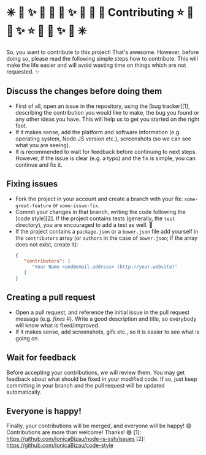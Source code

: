 # :eight_spoked_asterisk: :stars: :sparkles: :dizzy: :star2: :star2: :sparkles: :dizzy: :star2: :star2: Contributing :star: :star2: :dizzy: :sparkles:  :star: :star2: :dizzy: :sparkles: :stars: :eight_spoked_asterisk:
So, you want to contribute to this project! That's awesome. However, before
doing so, please read the following simple steps how to contribute. This will
make the life easier and will avoid wasting time on things which are not
requested. :sparkles:
## Discuss the changes before doing them
 - First of all, open an issue in the repository, using the [bug tracker][1],
   describing the contribution you would like to make, the bug you found or any
   other ideas you have. This will help us to get you started on the right
   foot.
 - If it makes sense, add the platform and software information (e.g. operating
   system, Node.JS version etc.), screenshots (so we can see what you are
   seeing).
 - It is recommended to wait for feedback before continuing to next steps.
   However, if the issue is clear (e.g. a typo) and the fix is simple, you can
   continue and fix it.
## Fixing issues
 - Fork the project in your account and create a branch with your fix:
   `some-great-feature` or `some-issue-fix`.
 - Commit your changes in that branch, writing the code following the
   [code style][2]. If the project contains tests (generally, the `test`
   directory), you are encouraged to add a test as well. :memo:
 - If the project contains a `package.json` or a `bower.json` file add yourself
   in the `contributors` array (or `authors` in the case of `bower.json`;
   if the array does not exist, create it):
   ```json
   {
      "contributors": [
         "Your Name <and@email.address> (http://your.website)"
      ]
   }
   ```
## Creating a pull request
 - Open a pull request, and reference the initial issue in the pull request
   message (e.g. *fixes #<your-issue-number>*). Write a good description and
   title, so everybody will know what is fixed/improved.
 - If it makes sense, add screenshots, gifs etc., so it is easier to see what
   is going on.
## Wait for feedback
Before accepting your contributions, we will review them. You may get feedback
about what should be fixed in your modified code. If so, just keep committing
in your branch and the pull request will be updated automatically.
## Everyone is happy!
Finally, your contributions will be merged, and everyone will be happy! :smile:
Contributions are more than welcome!
Thanks! :sweat_smile:
[1]: https://github.com/IonicaBizau/node-is-ssh/issues
[2]: https://github.com/IonicaBizau/code-style
